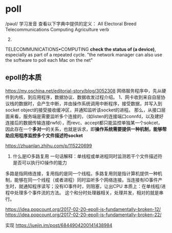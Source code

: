 # poll
/pəʊl/
学习发音
查看以下字典中提供的定义：
All
Electoral
Breed
Telecommunications
Computing
Agriculture
verb

2.
TELECOMMUNICATIONS•COMPUTING
**check the status of (a device)**, especially as part of a repeated cycle.
"the network manager can also use the software to poll each Mac on the net"

## epoll的本质
https://my.oschina.net/editorial-story/blog/3052308
网络服务程序中，先从硬件到内核，到应用程序，数据协议、数据收发过程介绍。
1、网卡收到来自自层协议栈的数据时，会产生中断，并由操作系统调用中断程序，接受数据，并写入到socket object的接受接收缓冲区，并通知监听该socket的进程。
那么，从接口层面来看，服务端是需要监听多个连接的，（如listen的连接端口connfd，以及建好连接后的数据传输连接rwfd），而revc、accept都只能监控单独某一个sokcet，因此存在一个**多对一**的关系，也就是诉求，即**操作系统需要提供一种机制，能够帮助应用程序监控多个文件描述符socket**


https://zhuanlan.zhihu.com/p/115220699
1. 什么是IO多路复用
一句话解释：单线程或单进程同时监测若干个文件描述符是否可以执行IO操作的能力

多路是指网络连接，复用指的是同一个线程。多路复用则是指计算机提供一种机制，能够在同一个线程（或者进程）同时监听多个网络连接。当连接有IO事件产生时，就通知程序读写；没有IO事件时，则阻塞，让出CPU
本质上：在单线程/进程中处理多个事件流的方法。
这个和分时处理器相关，处理并发，相对的就是串行。

https://idea.popcount.org/2017-02-20-epoll-is-fundamentally-broken-12/
https://idea.popcount.org/2017-02-20-epoll-is-fundamentally-broken-22/

实现
https://juejin.im/post/6844904200141438984
